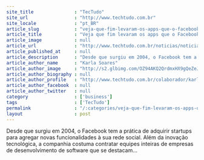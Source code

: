 ```yaml
---
site_title               : "TecTudo"
site_url                 : "http://www.techtudo.com.br"
site_locale              : "pt_BR"
article_slug             : "veja-que-fim-levaram-os-apps-que-o-facebook-comprou-antes-do-whatsapp"
article_title            : "Veja que fim levaram os apps que o Facebook comprou antes do WhatsApp"
article_image            : null
article_url              : "http://www.techtudo.com.br/noticias/noticia/2014/03/que-fim-levaram-os-aplicativos-que-o-facebook-comprou-veja-lista.html"
article_published_at     : null
article_description      : "Desde que surgiu em 2004, o Facebook tem a prática de adquirir startups para agregar novas funcionalidades à sua rede social. Além da inovação tecnológica, a companhia costuma contratar equipes inteiras de empresas de desenvolvimento de software que se destacam..."
article_author_name      : "Karla Soares"
article_author_image     : "http://s2.glbimg.com/OZ94AKQ2QrdmxHX9gQeZeJs5T3I=/30x30/s2.glbimg.com/Cw-5MiarctYqc_jx5rAMY5h9ssw=/0x0:140x140/140x140/s.glbimg.com/po/tt2/f/original/2014/01/16/karla_soares.jpg"
article_author_biography : null
article_author_profile   : "http://www.techtudo.com.br/colaborador/karla-soares.html"
article_author_facebook  : null
article_author_twitter   : null
category                 : ['business']
tags                     : ['TecTudo']
permalink                : "/:categories/veja-que-fim-levaram-os-apps-que-o-facebook-comprou-antes-do-whatsapp/"
layout                   : post
---
```


Desde que surgiu em 2004, o Facebook tem a prática de adquirir startups para agregar novas funcionalidades à sua rede social. Além da inovação tecnológica, a companhia costuma contratar equipes inteiras de empresas de desenvolvimento de software que se destacam...
